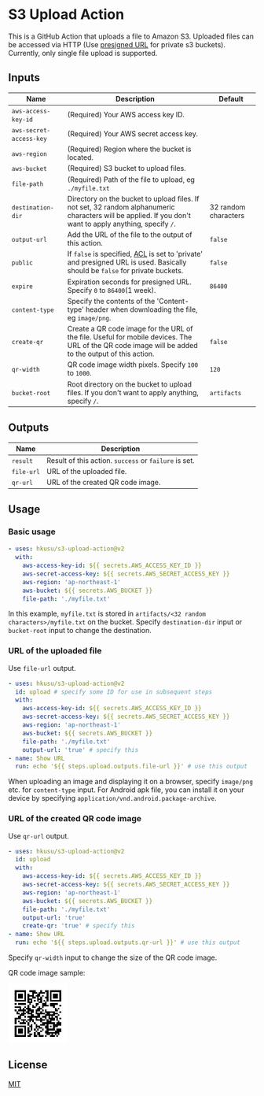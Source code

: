 # S3 Upload Action

This is a GitHub Action that uploads a file to Amazon S3.
Uploaded files can be accessed via HTTP (Use [presigned URL](https://docs.aws.amazon.com/AmazonS3/latest/userguide/ShareObjectPreSignedURL.html) for private s3 buckets).
Currently, only single file upload is supported.

## Inputs

| Name | Description | Default |
| --- | --- | --- |
| `aws-access-key-id` | (Required) Your AWS access key ID. | |
| `aws-secret-access-key` | (Required) Your AWS secret access key. | |
| `aws-region` | (Required) Region where the bucket is located. | |
| `aws-bucket` | (Required) S3 bucket to upload files. | |
| `file-path` | (Required) Path of the file to upload, eg `./myfile.txt` | |
| `destination-dir` | Directory on the bucket to upload files. If not set, 32 random alphanumeric characters will be applied. If you don't want to apply anything, specify `/`. | 32 random characters |
| `output-url` | Add the URL of the file to the output of this action. | `false` |
| `public` | If `false` is specified, [ACL](https://docs.aws.amazon.com/AmazonS3/latest/userguide/acl-overview.html#canned-acl) is set to 'private' and presigned URL is used. Basically should be `false` for private buckets. | `false` |
| `expire` | Expiration seconds for presigned URL. Specify `0` to `86400`(1 week). | `86400` |
| `content-type` | Specify the contents of the 'Content-type' header when downloading the file, eg `image/png`. | |
| `create-qr` | Create a QR code image for the URL of the file. Useful for mobile devices. The URL of the QR code image will be added to the output of this action. | `false` |
| `qr-width` | QR code image width pixels. Specify `100` to `1000`. | `120` |
| `bucket-root` | Root directory on the bucket to upload files. If you don't want to apply anything, specify `/`. | `artifacts` |

## Outputs

| Name | Description |
| --- | --- |
| `result` | Result of this action. `success` or `failure` is set. |
| `file-url` | URL of the uploaded file. |
| `qr-url` | URL of the created QR code image. |

## Usage

### Basic usage

```yaml
- uses: hkusu/s3-upload-action@v2
  with:
    aws-access-key-id: ${{ secrets.AWS_ACCESS_KEY_ID }}
    aws-secret-access-key: ${{ secrets.AWS_SECRET_ACCESS_KEY }}
    aws-region: 'ap-northeast-1'
    aws-bucket: ${{ secrets.AWS_BUCKET }}
    file-path: './myfile.txt'
```

In this example, `myfile.txt` is stored in `artifacts/<32 random characters>/myfile.txt` on the bucket.
Specify `destination-dir` input or `bucket-root` input to change the destination.

### URL of the uploaded file

Use `file-url` output.

```yaml
- uses: hkusu/s3-upload-action@v2
  id: upload # specify some ID for use in subsequent steps
  with:
    aws-access-key-id: ${{ secrets.AWS_ACCESS_KEY_ID }}
    aws-secret-access-key: ${{ secrets.AWS_SECRET_ACCESS_KEY }}
    aws-region: 'ap-northeast-1'
    aws-bucket: ${{ secrets.AWS_BUCKET }}
    file-path: './myfile.txt'
    output-url: 'true' # specify this
- name: Show URL
  run: echo '${{ steps.upload.outputs.file-url }}' # use this output
```

When uploading an image and displaying it on a browser, specify `image/png` etc. for `content-type` input.
For Android apk file, you can install it on your device by specifying `application/vnd.android.package-archive`.

### URL of the created QR code image

Use `qr-url` output.

```yaml
- uses: hkusu/s3-upload-action@v2
  id: upload
  with:
    aws-access-key-id: ${{ secrets.AWS_ACCESS_KEY_ID }}
    aws-secret-access-key: ${{ secrets.AWS_SECRET_ACCESS_KEY }}
    aws-region: 'ap-northeast-1'
    aws-bucket: ${{ secrets.AWS_BUCKET }}
    file-path: './myfile.txt'
    output-url: 'true'
    create-qr: 'true' # specify this
- name: Show URL
  run: echo '${{ steps.upload.outputs.qr-url }}' # use this output
```

Specify `qr-width` input to change the size of the QR code image.

QR code image sample:

![image](doc/qr.png)

## License

[MIT](LICENSE)
